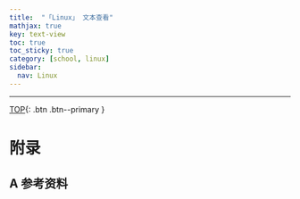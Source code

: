 ```yaml
---
title:  "「Linux」 文本查看"
mathjax: true
key: text-view
toc: true
toc_sticky: true
category: [school, linux]
sidebar:
  nav: Linux
---
```

<span id="head"></span>

<!--more-->

-------------------  
[TOP](#head){: .btn .btn--primary }



# 附录
## A 参考资料
